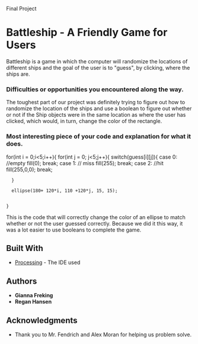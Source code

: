 Final Project

# Battleship - A Friendly Game for Users
Battleship is a game in which the computer will randomize the locations of different ships and the goal of the user is to "guess", by clicking, where the ships are.

### Difficulties or opportunities you encountered along the way.

The toughest part of our project was definitely trying to figure out how to randomize the location of the ships and use a boolean to figure out whether or not if the Ship objects were in the same location as where the user has clicked, which would, in turn, change the color of the rectangle.

### Most interesting piece of your code and explanation for what it does.

for(int i = 0;i<5;i++){
    for(int j = 0; j<5;j++){
      switch(guess[i][j]){
        case 0: //empty
        fill(0);
        break;
        case 1: // miss
        fill(255);
        break;
        case 2: //hit
        fill(255,0,0);
        break;
        
      }
      
      ellipse(180+ 120*i, 110 +120*j, 15, 15);
      
    
    }
This is the code that will correctly change the color of an ellipse to match whether or not the user guessed correctly. Because we did it this way, it was a lot easier to use booleans to complete the game.
## Built With

* [Processing](https://processing.org/) - The IDE used

## Authors

* **Gianna Freking** 
* **Regan Hansen** 

## Acknowledgments

* Thank you to Mr. Fendrich and Alex Moran for helping us problem solve.





